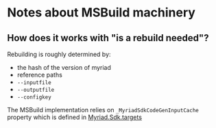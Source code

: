 # Notes about MSBuild machinery

## How does it works with "is a rebuild needed"?

Rebuilding is roughly determined by:
* the hash of the version of myriad
* reference paths
* `--inputfile`
* `--outputfile`
* `--configkey`

The MSBuild implementation relies on `_MyriadSdkCodeGenInputCache` property which is defined in [Myriad.Sdk.targets](./src/Myriad.Sdk/build/Myriad.Sdk.targets)